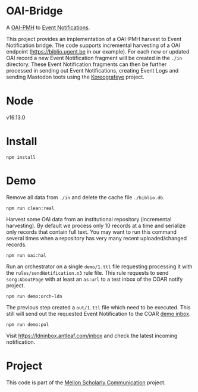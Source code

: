 # OAI-Bridge

A [OAI-PMH](https://www.openarchives.org/pmh/) to [Event Notifications](https://www.eventnotifications.net).

This project provides an implementation of a OAI-PMH harvest to Event Notification bridge.
The code supports incremental harvesting of a OAI endpoint (https://biblio.ugent.be in our
example). For each new or updated OAI record a new Event Notification fragment will be 
created in the `./in` directory. These Event Notification fragments can then be further
processed in sending out Event Notifications, creating Event Logs and sending Mastodon 
toots using the [Koreografeye](https://github.com/eyereasoner/Koreografeye) project.


# Node

v16.13.0

# Install

```
npm install
```

# Demo

Remove all data from `./in` and delete the cache file `./biblio.db`.

```
npm run clean:real
```

Harvest some OAI data from an institutional repository (incremental harvesting). By 
default we process only 10 records at a time and serialize only records that contain
full text. You may want to run this command several times when a repository has very
many recent uploaded/changed records.

```
npm run oai:hal
```

Run an orchestrator on a single `demo/1.ttl` file requesting processing it with the 
`rules/sendNotification.n3` rule file. This rule requests to send `sorg:AboutPage` with
at least an `as:url` to a test inbox of the COAR notify project.

```
npm run demo:orch-ldn
```

The previous step created a `out/1.ttl` file which need to be executed. This still will
send out the requested Event Notification to the COAR [demo inbox](https://ldninbox.antleaf.com/inbox).

```
npm run demo:pol
```

Visit https://ldninbox.antleaf.com/inbox and check the latest incoming notification.

# Project

This code is part of the [Mellon Scholarly Communication](https://knows.idlab.ugent.be/projects/mellon/) project.
